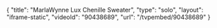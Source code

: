 {
    "title": "MarlaWynne Lux Chenille Sweater",
    "type": "solo",
    "layout": "iframe-static",
    "videoId": "90438689",
    "url": "\/tvpembed\/90438689"
}